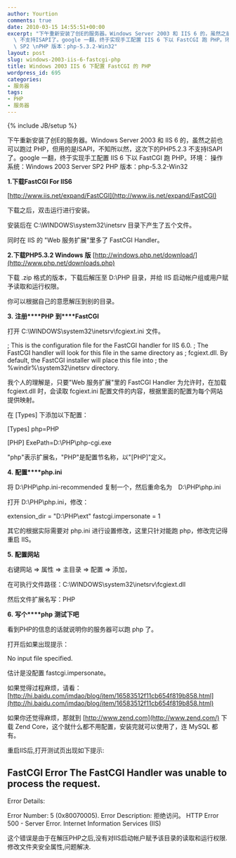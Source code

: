 ```yaml
---
author: Yourtion
comments: true
date: 2010-03-15 14:55:51+00:00
excerpt: "下午重新安装了创E的服务器。Windows Server 2003 和 IIS 6 的，虽然之前也可以跑过 PHP，但用的是ISAPI，不知所以然，这次下的PHP5.2.3\
  \ 不支持ISAPI了。google 一翻，终于实现手工配置 IIS 6 下以 FastCGI 跑 PHP。环境： \n操作系统：Windows 2003 Server\
  \ SP2 \nPHP 版本：php-5.3.2-Win32"
layout: post
slug: windows-2003-iis-6-fastcgi-php
title: Windows 2003 IIS 6 下配置 FastCGI 的 PHP
wordpress_id: 695
categories:
- 服务器
tags:
- PHP
- 服务器
---
```

{% include JB/setup %}

下午重新安装了创E的服务器。Windows Server 2003 和 IIS 6 的，虽然之前也可以跑过 PHP，但用的是ISAPI，不知所以然，这次下的PHP5.2.3 不支持ISAPI了。google 一翻，终于实现手工配置 IIS 6 下以 FastCGI 跑 PHP。环境：
操作系统：Windows 2003 Server SP2
PHP 版本：php-5.3.2-Win32




**1.****下载****FastCGI For IIS6**




[http://www.iis.net/expand/FastCGI](http://www.iis.net/expand/FastCGI)




下载之后，双击运行进行安装。




安装后在 C:\WINDOWS\system32\inetsrv 目录下产生了五个文件。







同时在 IIS 的 "Web 服务扩展"里多了 FastCGI Handler。







**2.****下载****PHP5.3.2 Windows** **版**
[http://windows.php.net/download/](http://www.php.net/downloads.php)




下载 .zip 格式的版本，下载后解压至 D:\PHP 目录，并给 IIS 启动帐户组或用户赋予读取和运行权限。







你可以根据自己的意愿解压到别的目录。




**3.** **注册****PHP** **到****FastCGI**




打开 C:\WINDOWS\system32\inetsrv\fcgiext.ini 文件。




; This is the configuration file for the FastCGI handler for IIS 6.0.
; The FastCGI handler will look for this file in the same directory as
; fcgiext.dll. By default, the FastCGI installer will place this file into
; the %windir%\system32\inetsrv directory.




我个人的理解是，只要"Web 服务扩展"里的 FastCGI Handler 为允许时，在加载 fcgiext.dll 时，会读取 fcgiext.ini 配置文件的内容，根据里面的配置为每个网站提供映射。




在 [Types] 下添加以下配置：




[Types]
php=PHP




[PHP]
ExePath=D:\PHP\php-cgi.exe




"php"表示扩展名，"PHP"是配置节名称，以"[PHP]"定义。




**4.** **配置****php.ini**




将 D:\PHP\php.ini-recommended 复制一个，然后重命名为　D:\PHP\php.ini




打开 D:\PHP\php.ini，修改：




extension_dir = "D:\PHP\ext"
fastcgi.impersonate = 1




其它的根据实际需要对 php.ini 进行设置修改，这里只针对能跑 php，修改完记得重启 IIS。




**5.** **配置网站**




右键网站 => 属性 => 主目录 => 配置 => 添加，







在可执行文件路径：C:\WINDOWS\system32\inetsrv\fcgiext.dll




然后文件扩展名写：PHP




**6.** **写个****php** **测试下吧**




<?php
phpinfo();
?>




看到PHP的信息的话就说明你的服务器可以跑 php 了。







打开后如果出现提示：




No input file specified.




估计是没配置 fastcgi.impersonate。




如果觉得过程麻烦，请看：
[http://hi.baidu.com/imdao/blog/item/16583512f11cb654f819b858.html](http://hi.baidu.com/imdao/blog/item/16583512f11cb654f819b858.html)




如果你还觉得麻烦，那就到 [http://www.zend.com](http://www.zend.com/) 下载 Zend Core，这个就什么都不用配置，安装完就可以使用了，连 MySQL 都有。


重启IIS后,打开测试页出现如下提示:

FastCGI Error
The FastCGI Handler was unable to process the request.
--------------------------------------------------------------------------------

Error Details:

Error Number: 5 (0x80070005).
Error Description: 拒绝访问。
HTTP Error 500 - Server Error.
Internet Information Services (IIS)

这个错误是由于在解压PHP之后,没有对IIS启动帐户赋予该目录的读取和运行权限.修改文件夹安全属性,问题解决.

